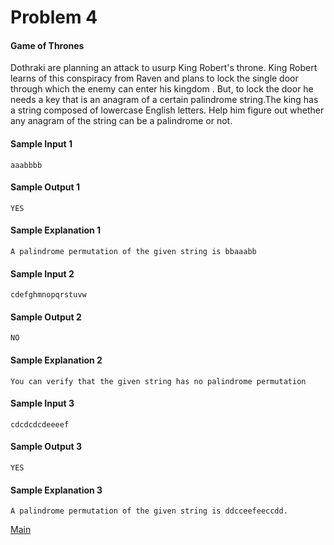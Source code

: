 <h1>Problem 4</h1>
<h4>Game of Thrones</h4>

Dothraki are planning an attack to usurp King Robert's throne. 
King Robert learns of this conspiracy from Raven and plans to lock the single door through which the enemy can enter his kingdom .
But, to lock the door he needs a key that is an anagram of a certain palindrome string.The king has a string composed of lowercase English letters. Help him figure out whether any anagram of the string can be a palindrome or not.

   

<h4>Sample Input 1</h4>

    aaabbbb

<h4>Sample Output 1</h4>

    YES
    
<h4>Sample Explanation 1</h4>

    A palindrome permutation of the given string is bbaaabb

<h4>Sample Input 2</h4>

    cdefghmnopqrstuvw

<h4>Sample Output 2</h4>

    NO
    
<h4>Sample Explanation 2</h4>

    You can verify that the given string has no palindrome permutation

<h4>Sample Input 3</h4>

    cdcdcdcdeeeef

<h4>Sample Output 3</h4>

    YES
    
<h4>Sample Explanation 3</h4>

    A palindrome permutation of the given string is ddcceefeeccdd.

[Main](README.md)
